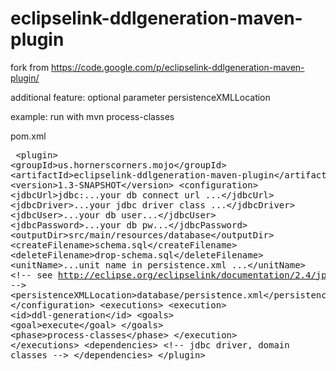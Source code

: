 eclipselink-ddlgeneration-maven-plugin
======================================

fork from https://code.google.com/p/eclipselink-ddlgeneration-maven-plugin/

additional feature:
optional parameter persistenceXMLLocation

example:
run with
     mvn process-classes

pom.xml
    <pre>
                    &lt;plugin&gt;
                        &lt;groupId&gt;us.hornerscorners.mojo&lt;/groupId&gt;
                        &lt;artifactId&gt;eclipselink-ddlgeneration-maven-plugin&lt;/artifactId&gt;
                        &lt;version&gt;1.3-SNAPSHOT&lt;/version&gt;
                        &lt;configuration&gt;
                            &lt;jdbcUrl&gt;jdbc:...your db connect url ...&lt;/jdbcUrl&gt;
                            &lt;jdbcDriver&gt;...your jdbc driver class ...&lt;/jdbcDriver&gt;
                            &lt;jdbcUser&gt;...your db user...&lt;/jdbcUser&gt;
                            &lt;jdbcPassword&gt;...your db pw...&lt;/jdbcPassword&gt;
                            &lt;outputDir&gt;src/main/resources/database&lt;/outputDir&gt;
                            &lt;createFilename&gt;schema.sql&lt;/createFilename&gt;
                            &lt;deleteFilename&gt;drop-schema.sql&lt;/deleteFilename&gt;
                            &lt;unitName&gt;...unit name in persistence.xml ...&lt;/unitName&gt;
                            &lt;!-- see http://eclipse.org/eclipselink/documentation/2.4/jpa/extensions/p_persistencexml.htm#persistencexml --&gt;
                            &lt;persistenceXMLLocation&gt;database/persistence.xml&lt;/persistenceXMLLocation&gt;
                        &lt;/configuration&gt;
                        &lt;executions&gt;
                            &lt;execution&gt;
                                &lt;id&gt;ddl-generation&lt;/id&gt;
                                &lt;goals&gt;
                                    &lt;goal&gt;execute&lt;/goal&gt;
                                &lt;/goals&gt;
                                &lt;phase&gt;process-classes&lt;/phase&gt;
                            &lt;/execution&gt;
                        &lt;/executions&gt;
                        &lt;dependencies&gt;
                           &lt;!-- jdbc driver, domain classes --&gt;
                        &lt;/dependencies&gt;
                    &lt;/plugin&gt;
</pre>
